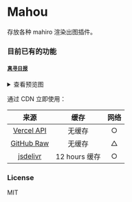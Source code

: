 # Mahou

存放各种 mahiro 渲染出图插件。

### 目前已有的功能

#### [`真寻日报`](./render/common/)

<details>
<summary>查看预览图</summary>
<img src="https://cdn.jsdelivr.net/gh/fz6m/Private-picgo@moe-2021/img/20230803141641.webp" width="40%" />
</details>

通过 CDN 立即使用：

|来源|缓存|网络|
|:-:|:-:|:-:|
|[Vercel API](https://mahou.spiritx.xyz/output.png)|无缓存|○|
|[GitHub Raw](https://raw.githubusercontent.com/opq-osc/mahou/output/output.png)|无缓存|△|
|[jsdelivr](https://cdn.jsdelivr.net/gh/opq-osc/mahou@output/output.png)|12 hours 缓存|○|

### License

MIT

